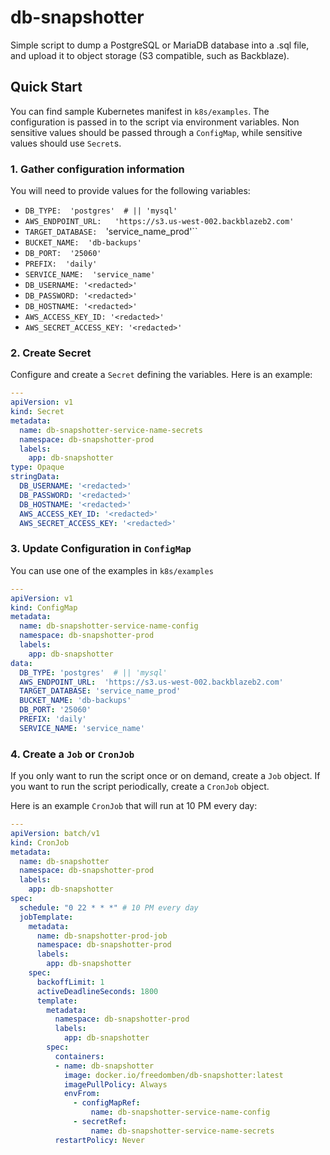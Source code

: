 # db-snapshotter

Simple script to dump a PostgreSQL or MariaDB database into a .sql file,
and upload it to object storage (S3 compatible, such as Backblaze).

## Quick Start

You can find sample Kubernetes manifest in `k8s/examples`.  The configuration
is passed in to the script via environment variables.  Non sensitive values
should be passed through a `ConfigMap`, while sensitive values should use
`Secret`s.

### 1.  Gather configuration information

You will need to provide values for the following variables:

- `DB_TYPE:  'postgres'  # || 'mysql'`
- `AWS_ENDPOINT_URL:   'https://s3.us-west-002.backblazeb2.com'`
- `TARGET_DATABASE:  `'service_name_prod'``
- `BUCKET_NAME:  'db-backups'`
- `DB_PORT:  '25060'`
- `PREFIX:  'daily'`
- `SERVICE_NAME:  'service_name'`
- `DB_USERNAME: '<redacted>'`
- `DB_PASSWORD: '<redacted>'`
- `DB_HOSTNAME: '<redacted>'`
- `AWS_ACCESS_KEY_ID: '<redacted>'`
- `AWS_SECRET_ACCESS_KEY: '<redacted>'`

### 2.  Create Secret

Configure and create a `Secret` defining the variables.  Here is an example:

```yaml
---
apiVersion: v1
kind: Secret
metadata:
  name: db-snapshotter-service-name-secrets
  namespace: db-snapshotter-prod
  labels:
    app: db-snapshotter
type: Opaque
stringData:
  DB_USERNAME: '<redacted>'
  DB_PASSWORD: '<redacted>'
  DB_HOSTNAME: '<redacted>'
  AWS_ACCESS_KEY_ID: '<redacted>'
  AWS_SECRET_ACCESS_KEY: '<redacted>'
```

### 3.  Update Configuration in `ConfigMap`

You can use one of the examples in `k8s/examples`

```yaml
---
apiVersion: v1
kind: ConfigMap
metadata:
  name: db-snapshotter-service-name-config
  namespace: db-snapshotter-prod
  labels:
    app: db-snapshotter
data:
  DB_TYPE: 'postgres'  # || 'mysql'
  AWS_ENDPOINT_URL:  'https://s3.us-west-002.backblazeb2.com'
  TARGET_DATABASE: 'service_name_prod'
  BUCKET_NAME: 'db-backups'
  DB_PORT: '25060'
  PREFIX: 'daily'
  SERVICE_NAME: 'service_name'
```

### 4.  Create a `Job` or `CronJob`

If you only want to run the script once or on demand, create a `Job` object.
If you want to run the script periodically, create a `CronJob` object.

Here is an example `CronJob` that will run at 10 PM every day:

```yaml
---
apiVersion: batch/v1
kind: CronJob
metadata:
  name: db-snapshotter
  namespace: db-snapshotter-prod
  labels:
    app: db-snapshotter
spec:
  schedule: "0 22 * * *" # 10 PM every day
  jobTemplate:
    metadata:
      name: db-snapshotter-prod-job
      namespace: db-snapshotter-prod
      labels:
        app: db-snapshotter
    spec:
      backoffLimit: 1
      activeDeadlineSeconds: 1800
      template:
        metadata:
          namespace: db-snapshotter-prod
          labels:
            app: db-snapshotter
        spec:
          containers:
          - name: db-snapshotter
            image: docker.io/freedomben/db-snapshotter:latest
            imagePullPolicy: Always
            envFrom:
              - configMapRef:
                  name: db-snapshotter-service-name-config
              - secretRef:
                  name: db-snapshotter-service-name-secrets
          restartPolicy: Never
```

